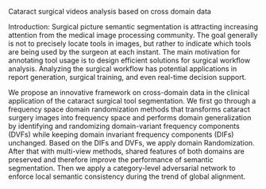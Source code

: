 Cataract surgical videos analysis based on cross domain data

Introduction:
Surgical picture semantic segmentation is attracting increasing attention from the medical image processing community. The goal generally is not to precisely locate tools in images, but rather to indicate which tools are being used by the surgeon at each instant. The main motivation for annotating tool usage is to design efficient solutions for surgical workflow analysis. Analyzing the surgical workflow has potential applications in report generation, surgical training, and even real-time decision support. 

We propose an innovative framework on cross-domain data in the clinical application of the cataract surgical tool segmentation. We first go through a frequency space domain randomization methods that transforms cataract surgery images into frequency space and performs domain generalization by identifying and randomizing domain-variant frequency components (DVFs) while keeping domain invariant frequency components (DIFs) unchanged. Based on the DIFs and DVFs, we apply domain Randomization. After that with multi-view methods, shared features of both domains are preserved and therefore improve the performance of semantic segmentation. Then we apply a category-level adversarial network to enforce local semantic consistency during the trend of global alignment.
